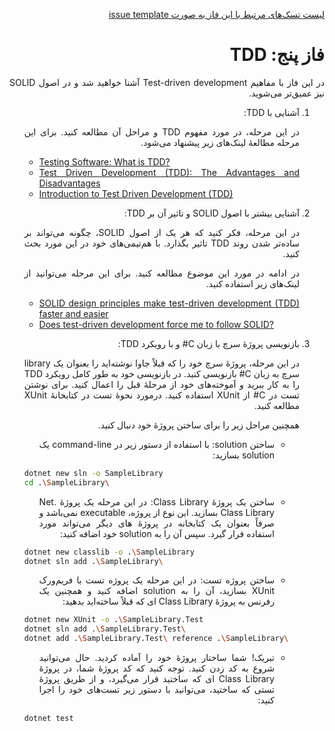 <div dir="rtl" align='justify'>

[لیست تسک‌های مرتبط با این فاز به صورت issue template](./issue-template-Phase05.md)

#  فاز پنج: TDD

در این فاز با مفاهیم Test-driven development
آشنا خواهید شد و در اصول SOLID
نیز عمیق‌تر می‌شوید.

1. آشنایی با TDD:

    در این مرحله، در مورد مفهوم TDD
    و مراحل آن مطالعه کنید. برای این مرحله مطالعهٔ لینک‌های زیر پیشنهاد می‌شود.

    <div dir="ltr">

    - [Testing Software: What is TDD?](https://medium.com/javascript-scene/testing-software-what-is-tdd-459b2145405c)
    - [Test Driven Development (TDD): The Advantages and Disadvantages](https://medium.com/@stevenpcurtis.sc/test-driven-development-tdd-the-advantages-and-disadvantages-5347899ead90)
    - [Introduction to Test Driven Development (TDD)](https://medium.com/hackernoon/introduction-to-test-driven-development-tdd-61a13bc92d92)

    </div>

1. آشنایی بیشتر با اصول SOLID و تاثیر آن بر TDD:
    
    در این مرحله، فکر کنید که هر یک از اصول SOLID،
    چگونه می‌تواند بر ساده‌تر شدن روند TDD
    تاثیر بگذارد. با هم‌تیمی‌های خود در این مورد بحث کنید.

    در ادامه در مورد این موضوع مطالعه کنید. برای این مرحله می‌توانید از لینک‌های زیر استفاده کنید.

    <div dir="ltr">

    - [SOLID design principles make test-driven development (TDD) faster and easier](https://medium.com/ibm-garage/solid-design-principles-makes-test-driven-development-faster-and-easier-35c9eec22ff1)
    - [Does test-driven development force me to follow SOLID?](https://softwareengineering.stackexchange.com/a/111868)

    </div>

1. بازنویسی پروژهٔ سرچ با زبان C# و با رویکرد TDD:

    در این مرحله، پروژهٔ سرچ خود را که قبلاً جاوا نوشته‌اید را بعنوان یک library
    سرچ به زبان C#
    بازنویسی کنید. در بازنویسی خود به طور کامل رویکرد TDD
    را به کار ببرید و آموخته‌های خود از مرحلهٔ قبل را اعمال کنید. برای نوشتن تست در C#
    از XUnit
    استفاده کنید. درمورد نحوهٔ تست در کتابخانهٔ XUnit
    مطالعه کنید.

    همچنین مراحل زیر را برای ساختن پروژهٔ خود دنبال کنید.

    - ساختن solution:
    با استفاده از دستور زیر در command-line
    یک solution
    بسازید:

    <div dir="ltr">

    ```Bash
    dotnet new sln -o SampleLibrary
    cd .\SampleLibrary\
    ```

    </div>

    - ساختن یک پروژهٔ Class Library:
    در این مرحله یک پروژهٔ .Net Class Library
    بسازید. این نوع از پروژه، executable
    نمی‌باشد و صرفاً بعنوان یک کتابخانه در پروژهٔ های دیگر می‌تواند مورد استفاده قرار گیرد. سپس آن را به solution
    خود اضافه کنید:

    <div dir="ltr">

    ```Bash
    dotnet new classlib -o .\SampleLibrary
    dotnet sln add .\SampleLibrary\
    ```

    </div>

    - ساختن پروژه تست: در این مرحله یک پروژه تست با فریم‌ورک XUnit
    بسازید، آن را به solution
    اضافه کنید و همچنین یک رفرنس به پروژهٔ Class Library
    ای که قبلاً ساخته‌اید بدهید:

    <div dir="ltr">

    ```Bash
    dotnet new XUnit -o .\SampleLibrary.Test
    dotnet sln add .\SampleLibrary.Test\
    dotnet add .\SampleLibrary.Test\ reference .\SampleLibrary\
    ```

    </div>

    - تبریک! شما ساختار پروژهٔ خود را آماده کردید. حال می‌توانید شروع به کد زدن کنید. توجه کنید که کد پروژهٔ شما، در پروژهٔ Class Library
    ای که ساختید قرار می‌گیرد، و از طریق پروژهٔ تستی که ساختید، می‌توانید با دستور زیر تست‌های خود را اجرا کنید:

    <div dir="ltr">

    ```Bash
    dotnet test
    ```

    </div>



</div>
